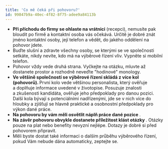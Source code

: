 ```yaml
---
title: 'Co mě čeká při pohovoru?'
id: 99847b9a-40ec-4f82-8f75-adee9a84113b
---
```

<ul>
	<li><strong>Při příchodu do firmy se ohlaste na vrátnici</strong> (recepci), nemusíte pak bloudit po firmě a&nbsp;kontaktní osoba vás očekává. Určitě je dobré znát jméno kontaktní osoby, její telefon a&nbsp;vědět, do jakého oddělení na pohovor jdete.</li>
	<li>Buďte slušní a zdravte všechny
     osoby, se kterými se ve společnosti setkáte, nikdy nevíte, kdo má na
     výběrové řízení vliv. Vypněte si mobilní telefon.
	<o:p></o:p></li>
	<li>Pohovor vždy vede druhá strana.
     Vyčkejte na otázku, mluvte až dostanete prostor a&nbsp;rozhodně neveďte
     "hodinové" monology.
	<o:p></o:p></li>
	<li><strong>Ve většině společností se
     výběrové řízení skládá z&nbsp;více kol (pohovorů).
	</strong> První kolo vede většinou
     personalista, který ověřuje a&nbsp;doplňuje informace uvedené v životopise.
     Posuzuje znalosti a&nbsp;zkušenosti kandidáta, ověřuje jeho předpoklady pro
     danou pozici. Další kola bývají s&nbsp;potenciálními nadřízenými, jde se v&nbsp;nich
     více do hloubky a&nbsp;zjišťují se hlavně praktické a osobnostní předpoklady
     pro výkon dané práce.
	<o:p></o:p></li>
	<li><strong>Na pohovoru by vám měli
     osvětlit náplň práce dané pozice
	</strong>.
	<o:p></o:p></li>
	<li><strong>Na závěr pohovoru obvykle
     dostanete příležitost klást otázky
	</strong>. Otázky pouze na plat nebo benefity
     nevyzní nejlépe. Dotazy je dobré si před pohovorem připravit.
	<o:p></o:p></li>
	<li>Měli byste dostat také
     informaci o dalším průběhu výběrového řízení, pokud Vám nebude dána
     automaticky, zeptejte se.
	</li>
</ul>
